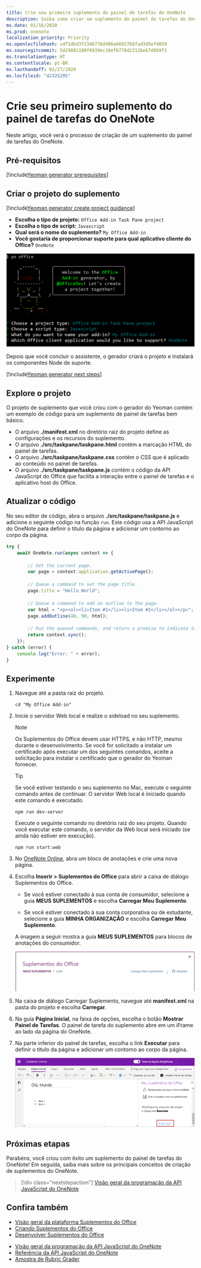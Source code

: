 ```yaml
---
title: Crie seu primeiro suplemento do painel de tarefas do OneNote
description: Saiba como criar um suplemento do painel de tarefas do OneNote simples usando a API JS do Office.
ms.date: 01/16/2020
ms.prod: onenote
localization_priority: Priority
ms.openlocfilehash: cdf1dbd3f234b77bd406a66927b8fad3d5ef4859
ms.sourcegitcommit: 5d29801180f6939ec10efb778d2311be67d8b9f1
ms.translationtype: HT
ms.contentlocale: pt-BR
ms.lasthandoff: 02/27/2020
ms.locfileid: "42325295"
---
```

# <a name="build-your-first-onenote-task-pane-add-in"></a>Crie seu primeiro suplemento do painel de tarefas do OneNote

Neste artigo, você verá o processo de criação de um suplemento do painel de tarefas do OneNote.

## <a name="prerequisites"></a>Pré-requisitos

[!include[Yeoman generator prerequisites](../includes/quickstart-yo-prerequisites.md)]

## <a name="create-the-add-in-project"></a>Criar o projeto do suplemento

[!include[Yeoman generator create project guidance](../includes/yo-office-command-guidance.md)]

- **Escolha o tipo de projeto:** `Office Add-in Task Pane project`
- **Escolha o tipo de script:** `Javascript`
- **Qual será o nome do suplemento?** `My Office Add-in`
- **Você gostaria de proporcionar suporte para qual aplicativo cliente do Office?** `OneNote`

![Uma captura de tela dos prompts e respostas do gerador Yeoman](../images/yo-office-onenote.png)

Depois que você concluir o assistente, o gerador criará o projeto e instalará os componentes Node de suporte.

[!include[Yeoman generator next steps](../includes/yo-office-next-steps.md)]

## <a name="explore-the-project"></a>Explore o projeto

O projeto de suplemento que você criou com o gerador do Yeoman contém um exemplo de código para um suplemento de painel de tarefas bem básico. 

- O arquivo **./manifest.xml** no diretório raiz do projeto define as configurações e os recursos do suplemento.
- O arquivo **./src/taskpane/taskpane.html** contém a marcação HTML do painel de tarefas.
- O arquivo **./src/taskpane/taskpane.css** contém o CSS que é aplicado ao conteúdo no painel de tarefas.
- O arquivo **./src/taskpane/taskpane.js** contém o código da API JavaScript do Office que facilita a interação entre o painel de tarefas e o aplicativo host do Office.

## <a name="update-the-code"></a>Atualizar o código

No seu editor de código, abra o arquivo **./src/taskpane/taskpane.js** e adicione o seguinte código na função `run`. Este código usa a API JavaScript do OneNote para definir o título da página e adicionar um contorno ao corpo da página.

```js
try {
    await OneNote.run(async context => {

        // Get the current page.
        var page = context.application.getActivePage();

        // Queue a command to set the page title.
        page.title = "Hello World";

        // Queue a command to add an outline to the page.
        var html = "<p><ol><li>Item #1</li><li>Item #2</li></ol></p>";
        page.addOutline(40, 90, html);

        // Run the queued commands, and return a promise to indicate task completion.
        return context.sync();
    });
} catch (error) {
    console.log("Error: " + error);
}
```

## <a name="try-it-out"></a>Experimente

1. Navegue até a pasta raiz do projeto.

    ```command&nbsp;line
    cd "My Office Add-in"
    ```

2. Inicie o servidor Web local e realize o sideload no seu suplemento.

    > [!NOTE]
    > Os Suplementos do Office devem usar HTTPS, e não HTTP, mesmo durante o desenvolvimento. Se você for solicitado a instalar um certificado após executar um dos seguintes comandos, aceite a solicitação para instalar o certificado que o gerador do Yeoman fornecer.

    > [!TIP]
    > Se você estiver testando o seu suplemento no Mac, execute o seguinte comando antes de continuar. O servidor Web local é iniciado quando este comando é executado.
    >
    > ```command&nbsp;line
    > npm run dev-server
    > ```

    Execute o seguinte comando no diretório raiz do seu projeto. Quando você executar este comando, o servidor da Web local será iniciado (se ainda não estiver em execução).

    ```command&nbsp;line
    npm run start:web
    ```

3. No [OneNote Online](https://www.onenote.com/notebooks), abra um bloco de anotações e crie uma nova página.

4. Escolha **Inserir > Suplementos do Office** para abrir a caixa de diálogo Suplementos do Office.

    - Se você estiver conectado à sua conta de consumidor, selecione a guia **MEUS SUPLEMENTOS** e escolha  **Carregar Meu Suplemento**.

    - Se você estiver conectado à sua conta corporativa ou de estudante, selecione a guia **MINHA ORGANIZAÇÃO** e escolha  **Carregar Meu Suplemento**. 

    A imagem a seguir mostra a guia **MEUS SUPLEMENTOS** para blocos de anotações do consumidor.

    <img alt="The Office Add-ins dialog showing the MY ADD-INS tab" src="../images/onenote-office-add-ins-dialog.png" width="500">

5. Na caixa de diálogo Carregar Suplemento, navegue até **manifest.xml** na pasta do projeto e escolha **Carregar**. 

6. Na guia **Página Inicial**, na faixa de opções, escolha o botão **Mostrar Painel de Tarefas**. O painel de tarefa do suplemento abre em um iFrame ao lado da página do OneNote.

7. Na parte inferior do painel de tarefas, escolha o link **Executar** para definir o título da página e adicionar um contorno ao corpo da página.

    ![O suplemento do OneNote criado a partir deste passo a passo](../images/onenote-first-add-in-4.png)

## <a name="next-steps"></a>Próximas etapas

Parabéns, você criou com êxito um suplemento do painel de tarefas do OneNote! Em seguida, saiba mais sobre os principais conceitos de criação de suplementos do OneNote.

> [!div class="nextstepaction"]
> [Visão geral da programação da API JavaScript do OneNote](../onenote/onenote-add-ins-programming-overview.md)

## <a name="see-also"></a>Confira também

* [Visão geral da plataforma Suplementos do Office](../overview/office-add-ins.md)
* [Criando Suplementos do Office ](../overview/office-add-ins-fundamentals.md)
* [Desenvolver Suplementos do Office ](../develop/develop-overview.md)
- [Visão geral da programação da API JavaScript do OneNote](../onenote/onenote-add-ins-programming-overview.md)
- [Referência da API JavaScript do OneNote](/office/dev/add-ins/reference/overview/onenote-add-ins-javascript-reference)
- [Amostra de Rubric Grader](https://github.com/OfficeDev/OneNote-Add-in-Rubric-Grader)


